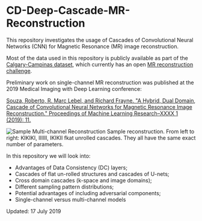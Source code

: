 # CD-Deep-Cascade-MR-Reconstruction

This repository investigates the usage of Cascades of Convolutional Neural Networks (CNN) for Magnetic Resonance (MR) image reconstruction.

Most of the data used in this repository is publicly available as part of the [Calgary-Campinas dataset](https://sites.google.com/view/calgary-campinas-dataset/home), which currently has an open [MR reconstruction challenge](https://sites.google.com/view/calgary-campinas-dataset/home/mr-reconstruction-challenge).

Preliminary work on single-channel MR reconstruction was published at the 2019 Medical Imaging with Deep Learning conference:

[Souza, Roberto, R. Marc Lebel, and Richard Frayne. "A Hybrid, Dual Domain, Cascade of Convolutional Neural Networks for Magnetic Resonance Image Reconstruction." Proceedings of Machine Learning Research–XXXX 1 (2019): 11.](http://proceedings.mlr.press/v102/souza19a/souza19a.pdf)


![Sample Multi-channel Reconstruction](./Figs/midl_mc_5x.gif)
Sample reconstruction. From left to right: KIKIKI, IIIIII, IKIKII fkat unrolled cascades. They all have the same exact number of parameters.

In this repository we  will look into:

- Advantages of Data Consistency (DC) layers; 
- Cascades of flat un-rolled structures and cascades of U-nets;
- Cross domain cascades (k-space and image domains);
- Different sampling pattern distributions;
- Potential advantages of including adversarial components;
- Single-channel versus multi-channel models

Updated: 17 July 2019






